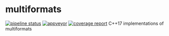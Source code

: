 # multiformats
[![pipeline status](https://gitlab.com/matt1795/multiformats/badges/master/pipeline.svg)](https://gitlab.com/matt1795/multiformats/commits/master)
[![appveyor](https://ci.appveyor.com/api/projects/status/8rtg893e66xvyjye/branch/master?svg=true)](https://gitlab.com/matt1795/multiformats/commits/master)
[![coverage report](https://gitlab.com/matt1795/multiformats/badges/master/coverage.svg)](https://gitlab.com/matt1795/multiformats/commits/master)
C++17 implementations of multiformats
